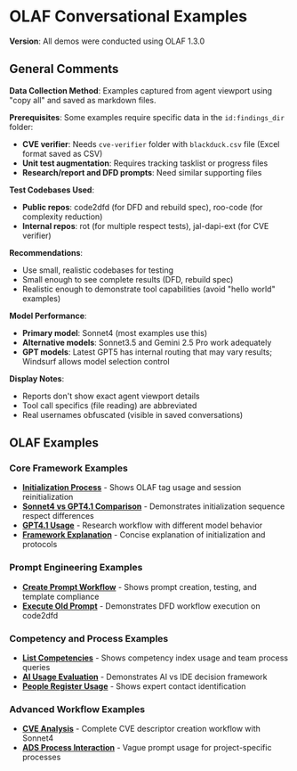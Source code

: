 # OLAF Conversational Examples

**Version**: All demos were conducted using OLAF 1.3.0

## General Comments

**Data Collection Method**: Examples captured from agent viewport using "copy all" and saved as markdown files.

**Prerequisites**: Some examples require specific data in the `id:findings_dir` folder:
- **CVE verifier**: Needs `cve-verifier` folder with `blackduck.csv` file (Excel format saved as CSV)
- **Unit test augmentation**: Requires tracking tasklist or progress files
- **Research/report and DFD prompts**: Need similar supporting files

**Test Codebases Used**:
- **Public repos**: code2dfd (for DFD and rebuild spec), roo-code (for complexity reduction)
- **Internal repos**: rot (for multiple respect tests), jal-dapi-ext (for CVE verifier)

**Recommendations**:
- Use small, realistic codebases for testing
- Small enough to see complete results (DFD, rebuild spec)
- Realistic enough to demonstrate tool capabilities (avoid "hello world" examples)

**Model Performance**:
- **Primary model**: Sonnet4 (most examples use this)
- **Alternative models**: Sonnet3.5 and Gemini 2.5 Pro work adequately
- **GPT models**: Latest GPT5 has internal routing that may vary results; Windsurf allows model selection control

**Display Notes**:
- Reports don't show exact agent viewport details
- Tool call specifics (file reading) are abbreviated
- Real usernames obfuscated (visible in saved conversations)

## OLAF Examples

### Core Framework Examples
- **[Initialization Process](using-reinit-command-conversation.md)** - Shows OLAF tag usage and session reinitialization
- **[Sonnet4 vs GPT4.1 Comparison](using-with-sonnet4-conversation.md)** - Demonstrates initialization sequence respect differences
- **[GPT4.1 Usage](using-with-gpt41-conversation.md)** - Research workflow with different model behavior
- **[Framework Explanation](vibe-prompting-olaf-conversation.md)** - Concise explanation of initialization and protocols

### Prompt Engineering Examples
- **[Create Prompt Workflow](create-prompt-conversation.md)** - Shows prompt creation, testing, and template compliance
- **[Execute Old Prompt](show-how-executing-old-prompt-conversation.md)** - Demonstrates DFD workflow execution on code2dfd

### Competency and Process Examples
- **[List Competencies](list-competencies-conversation.md)** - Shows competency index usage and team process queries
- **[AI Usage Evaluation](evaluating-ai-adequate-usage-conversation.md)** - Demonstrates AI vs IDE decision framework
- **[People Register Usage](getting-contact-from-people-register-conversation.md)** - Shows expert contact identification

### Advanced Workflow Examples
- **[CVE Analysis](cve-exposure-conversation.md)** - Complete CVE descriptor creation workflow with Sonnet4
- **[ADS Process Interaction](interact-with-ads-conversation.md)** - Vague prompt usage for project-specific processes
